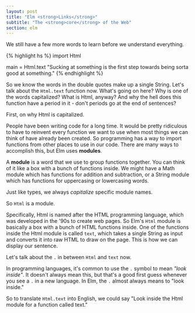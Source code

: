 ```yaml
---
layout: post
title: "Elm <strong>Links</strong>"
subtitle: "The <strong>core</strong> of the Web"
section: elm
---
```


We still have a few more words to learn before we understand everything.

{% highlight hs %}
import Html

main = Html.text "Sucking at something is the first step towards being sorta good at something."
{% endhighlight %}

So we know the words in the double quotes make up a single String. Let's talk about the `Html.text` function now. What's going on here? Why is one of the words capitalized? What is Html, anyway? And why the hell does this function have a period in it - don't periods go at the end of sentences?

First, on why Html is capitalized.

People have been writing code for a long time. It would be pretty ridiculous to have to reinvent every function we want to use when most things we can think of have already been created. So programming has a way to import functions from other places to use in our code. There are many ways to accomplish this, but Elm uses **modules**.

A **module** is a word that we use to group functions together. You can think of it like a box with a bunch of functions inside. We might have a Math module which has functions for addition and subtraction, or a String module which has functions for uppercasing or lowercasing words.

Just like types, we always *capitalize* specific module names.

So `Html` is a module.

Specifically, Html is named after the HTML programming language, which was developed in the '90s to create web pages. So Elm's `Html` module is basically a box with a bunch of HTML functions inside. One of the functions inside the Html module is called `text`, which takes a single String as input and converts it into raw HTML to draw on the page. This is how we can display our sentence.

Let's talk about the `.` in between `Html` and `text` now.

In programming languages, it's common to use the `.` symbol to mean *"look inside"*. It doesn't always mean this, but that's a good first guess whenever you see a `.` in a new language. In Elm, the `.` almost always means to "look inside."

So to translate `Html.text` into English, we could say "Look inside the Html module for a function called text."
